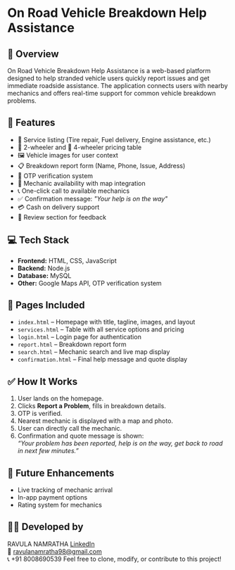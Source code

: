 # On Road Vehicle Breakdown Help Assistance

## 🚗 Overview
On Road Vehicle Breakdown Help Assistance is a web-based platform designed to help stranded vehicle users quickly report issues and get immediate roadside assistance. 
The application connects users with nearby mechanics and offers real-time support for common vehicle breakdown problems.

## 🧰 Features
- 🔧 Service listing (Tire repair, Fuel delivery, Engine assistance, etc.)
- 🛵 2-wheeler and 🚗 4-wheeler pricing table
- 🖼️ Vehicle images for user context
- 📋 Breakdown report form (Name, Phone, Issue, Address)
- 🔐 OTP verification system
- 📍 Mechanic availability with map integration
- 📞 One-click call to available mechanics
- ✅ Confirmation message: *"Your help is on the way"*
- 💳 Cash on delivery support
- 💬 Review section for feedback

## 💻 Tech Stack
- **Frontend:** HTML, CSS, JavaScript
- **Backend:** Node.js
- **Database:** MySQL
- **Other:** Google Maps API, OTP verification system

## 📁 Pages Included
- `index.html` – Homepage with title, tagline, images, and layout
- `services.html` – Table with all service options and pricing
- `login.html` – Login page for authentication
- `report.html` – Breakdown report form
- `search.html` – Mechanic search and live map display
- `confirmation.html` – Final help message and quote display

## ✅ How It Works
1. User lands on the homepage.
2. Clicks **Report a Problem**, fills in breakdown details.
3. OTP is verified.
4. Nearest mechanic is displayed with a map and photo.
5. User can directly call the mechanic.
6. Confirmation and quote message is shown:  
   *“Your problem has been reported, help is on the way, get back to road in next few minutes.”*

## 🧪 Future Enhancements
- Live tracking of mechanic arrival
- In-app payment options
- Rating system for mechanics

## 👩‍💻 Developed by
RAVULA NAMRATHA 
[LinkedIn](https://www.linkedin.com/in/namratha-ravula)  
📧 ravulanamratha98@gmail.com  
📞 +91 8008690539
Feel free to clone, modify, or contribute to this project!
